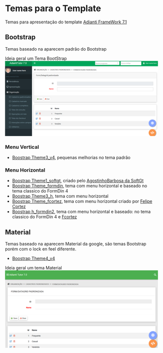 # Temas para o Template
Temas para apresentação do template [Adianti FrameWork 7.1](https://www.adianti.com.br/)

## Bootstrap
Temas baseado na aparecem padrão do Bootstrap

Ideia geral um Tema BootStrap
![theme_bootstrap](img/theme_bootstrap.png)

### Menu Vertical

* [Boostrap Theme3_v4](template/bootstrap_theme3_v4.md), pequenas melhorias no tema padrão

### Menu Horizontal
* [Boostrap Theme1_softgt](template/bootstrap_them1_softgt.md), criado pelo [AgostinhoBarbosa da SoftGt](https://github.com/AgostinhoBarbosa)
* [Boostrap Theme_formdin](template/bootstrap_theme_formdin.md), tema com menu horizontal e baseado no tema classico do FormDin 4
* [Boostrap Theme3_h](template/bootstrap_theme3_h.md), tema com menu horizontal
* [Boostrap Theme_fcortez](template/bootstrap_theme_fcortez.md), tema com menu horizontal criado por [Felipe Cortez](https://github.com/cortezfelipe/template-horizontal)
* [Boostrap h_formdin2](template/bootstrap_h_formdin2.md), tema com menu horizontal e baseado: no tema classico do FormDin 4 e [Fcortez](template/bootstrap_theme_fcortez.md)

## Material
Temas baseado na aparecem Material da google, são temas Bootstrap porém com o lock en feel diferente.

* [Boostrap Theme4_v4](template/material_theme4_v4.md)

Ideia geral um tema Material
![theme_material](img/theme_material.png)